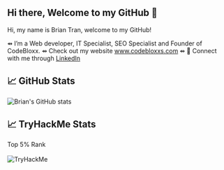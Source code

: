 ## Hi there, Welcome to my GitHub 👋

Hi, my name is Brian Tran, welcome to my GitHub!

⇴  I’m a Web developer, IT Specialist, SEO Specialist and Founder of CodeBloxx.
⇴  Check out my website www.codebloxxs.com 
⇴ 🔗 Connect with me through [LinkedIn](https://www.linkedin.com/in/brian-tran-1522b9192/)

## &#x1f4c8; GitHub Stats
![Brian's GitHub stats](https://github-readme-stats.vercel.app/api?username=richpineapple&show_icons=true&theme=dark) 


## &#x1f4c8; TryHackMe Stats
Top 5% Rank
</br>
</br>
<img src="https://tryhackme-badges.s3.amazonaws.com/ShieldProof.png" alt="TryHackMe">
